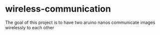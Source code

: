 # wireless-communication
The goal of this project is to have two aruino nanos communicate images wirelessly to each other
